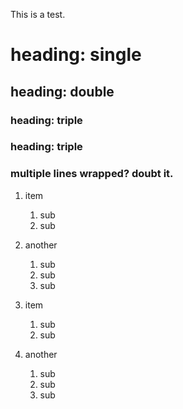This is a test.

# heading: single

## heading: double

### heading: triple

### heading: triple
### multiple lines wrapped? doubt it.

1. item
    1. sub
    1. sub
1. another
    1. sub
    1. sub
    1. sub

1. item
    1. sub
    1. sub
1. another
    1. sub
    1. sub
    1. sub

